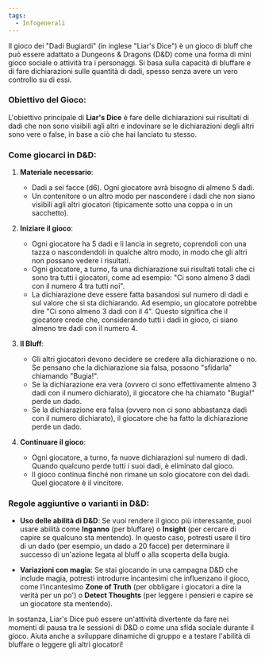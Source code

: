 ```yaml
---
tags:
  - Infogenerali
---
```

Il gioco dei "Dadi Bugiardi" (in inglese "Liar's Dice") è un gioco di bluff che può essere adattato a Dungeons & Dragons (D&D) come una forma di mini gioco sociale o attività tra i personaggi. Si basa sulla capacità di bluffare e di fare dichiarazioni sulle quantità di dadi, spesso senza avere un vero controllo su di essi.

### Obiettivo del Gioco:

L'obiettivo principale di **Liar's Dice** è fare delle dichiarazioni sui risultati di dadi che non sono visibili agli altri e indovinare se le dichiarazioni degli altri sono vere o false, in base a ciò che hai lanciato tu stesso.

### Come giocarci in D&D:

1. **Materiale necessario**:
    
    - Dadi a sei facce (d6). Ogni giocatore avrà bisogno di almeno 5 dadi.
    - Un contenitore o un altro modo per nascondere i dadi che non siano visibili agli altri giocatori (tipicamente sotto una coppa o in un sacchetto).
2. **Iniziare il gioco**:
    
    - Ogni giocatore ha 5 dadi e li lancia in segreto, coprendoli con una tazza o nascondendoli in qualche altro modo, in modo che gli altri non possano vedere i risultati.
    - Ogni giocatore, a turno, fa una dichiarazione sui risultati totali che ci sono tra tutti i giocatori, come ad esempio: "Ci sono almeno 3 dadi con il numero 4 tra tutti noi".
    - La dichiarazione deve essere fatta basandosi sul numero di dadi e sul valore che si sta dichiarando. Ad esempio, un giocatore potrebbe dire "Ci sono almeno 3 dadi con il 4". Questo significa che il giocatore crede che, considerando tutti i dadi in gioco, ci siano almeno tre dadi con il numero 4.
3. **Il Bluff**:
    
    - Gli altri giocatori devono decidere se credere alla dichiarazione o no. Se pensano che la dichiarazione sia falsa, possono "sfidarla" chiamando "Bugia!".
    - Se la dichiarazione era vera (ovvero ci sono effettivamente almeno 3 dadi con il numero dichiarato), il giocatore che ha chiamato "Bugia!" perde un dado.
    - Se la dichiarazione era falsa (ovvero non ci sono abbastanza dadi con il numero dichiarato), il giocatore che ha fatto la dichiarazione perde un dado.
4. **Continuare il gioco**:
    
    - Ogni giocatore, a turno, fa nuove dichiarazioni sul numero di dadi. Quando qualcuno perde tutti i suoi dadi, è eliminato dal gioco.
    - Il gioco continua finché non rimane un solo giocatore con dei dadi. Quel giocatore è il vincitore.

### Regole aggiuntive o varianti in D&D:

- **Uso delle abilità di D&D**: Se vuoi rendere il gioco più interessante, puoi usare abilità come **Inganno** (per bluffare) o **Insight** (per cercare di capire se qualcuno sta mentendo). In questo caso, potresti usare il tiro di un dado (per esempio, un dado a 20 facce) per determinare il successo di un'azione legata al bluff o alla scoperta della bugia.
    
- **Variazioni con magia**: Se stai giocando in una campagna D&D che include magia, potresti introdurre incantesimi che influenzano il gioco, come l’incantesimo **Zone of Truth** (per obbligare i giocatori a dire la verità per un po') o **Detect Thoughts** (per leggere i pensieri e capire se un giocatore sta mentendo).
    

In sostanza, Liar's Dice può essere un'attività divertente da fare nei momenti di pausa tra le sessioni di D&D o come una sfida sociale durante il gioco. Aiuta anche a sviluppare dinamiche di gruppo e a testare l'abilità di bluffare o leggere gli altri giocatori!